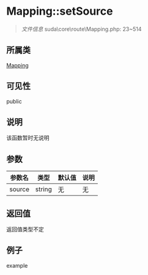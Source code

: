 # Mapping::setSource

> *文件信息* suda\core\route\Mapping.php: 23~514
## 所属类 

[Mapping](../Mapping.md)

## 可见性

  public  
## 说明

该函数暂时无说明

## 参数

| 参数名 | 类型 | 默认值 | 说明 |
|--------|-----|-------|-------|
| source |  string | 无 | 无 |

## 返回值
返回值类型不定

## 例子

example